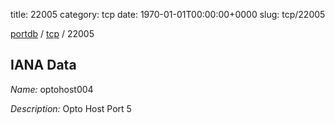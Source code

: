 title: 22005
category: tcp
date: 1970-01-01T00:00:00+0000
slug: tcp/22005

[portdb](/) / [tcp](/category/tcp.html) / 22005


## IANA Data

_Name:_ optohost004

_Description:_ Opto Host Port 5

